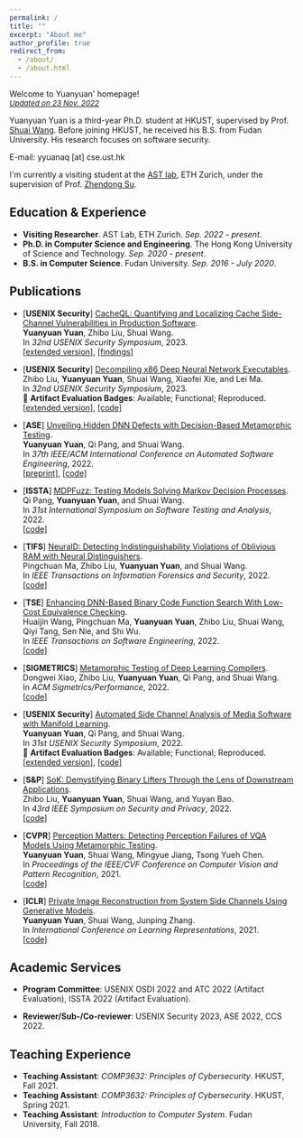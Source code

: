 ```yaml
---
permalink: /
title: ""
excerpt: "About me"
author_profile: true
redirect_from: 
  - /about/
  - /about.html
---
```


Welcome to Yuanyuan' homepage!  
*<font size="2"><u>Updated on 23 Nov. 2022</u></font>*

Yuanyuan Yuan is a third-year Ph.D. student at HKUST, supervised by Prof. [Shuai Wang](https://www.cse.ust.hk/~shuaiw/). Before joining HKUST, he received his B.S. from Fudan University. His research focuses on software security.

E-mail: yyuanaq [at] cse.ust.hk

I'm currently a visiting student at the [AST lab](https://ast.ethz.ch/), ETH Zurich, under the supervision of Prof. [Zhendong Su](https://people.inf.ethz.ch/suz/).

## Education & Experience

- **Visiting Researcher**. AST Lab, ETH Zurich. *Sep. 2022 - present*.
- **Ph.D. in Computer Science and Engineering**. The Hong Kong University of Science and Technology. *Sep. 2020 - present*.
- **B.S. in Computer Science**. Fudan University. *Sep. 2016 - July 2020*.

## Publications

- [**USENIX Security**] [CacheQL: Quantifying and Localizing Cache Side-Channel Vulnerabilities in Production Software](https://www.usenix.org/conference/usenixsecurity23/presentation/yuanyuanyuan).  
**Yuanyuan Yuan**, Zhibo Liu, Shuai Wang.  
In *32nd USENIX Security Symposium*, 2023.  
[[extended version]](https://arxiv.org/pdf/2209.14952.pdf), [[findings]](https://sites.google.com/view/cache-ql#h.pgsarsaxsdsv)

- [**USENIX Security**] [Decompiling x86 Deep Neural Network Executables](https://www.usenix.org/conference/usenixsecurity23/presentation/liuzhibo).  
Zhibo Liu, **Yuanyuan Yuan**, Shuai Wang, Xiaofei Xie, and Lei Ma.  
In *32nd USENIX Security Symposium*, 2023.  
🌟 **Artifact Evaluation Badges**: Available; Functional; Reproduced.  
[[extended version]](https://arxiv.org/pdf/2210.01075.pdf), [[code]](https://github.com/monkbai/DNN-decompiler)

- [**ASE**] <u>Unveiling Hidden DNN Defects with Decision-Based Metamorphic Testing</u>.  
**Yuanyuan Yuan**, Qi Pang, and Shuai Wang.  
In *37th IEEE/ACM International Conference on Automated Software Engineering*, 2022.  
[[preprint]](https://arxiv.org/pdf/2210.04942.pdf), [[code]](https://github.com/Yuanyuan-Yuan/Decision-Oracle)

- [**ISSTA**] [MDPFuzz: Testing Models Solving Markov Decision Processes](https://dl.acm.org/doi/abs/10.1145/3533767.3534388).  
Qi Pang, **Yuanyuan Yuan**, and Shuai Wang.  
In *31st International Symposium on Software Testing and Analysis*, 2022.  
[[code]](https://github.com/Qi-Pang/MDPFuzz)

- [**TIFS**] [NeuralD: Detecting Indistinguishability Violations of Oblivious RAM with Neural Distinguishers](https://ieeexplore.ieee.org/document/9722877).  
Pingchuan Ma, Zhibo Liu, **Yuanyuan Yuan**, and Shuai Wang.  
In *IEEE Transactions on Information Forensics and Security*, 2022.  
[[code]](https://github.com/pckennethma/NeuralD)

- [**TSE**] [Enhancing DNN-Based Binary Code Function Search With Low-Cost Equivalence Checking](https://ieeexplore.ieee.org/document/9707874).  
Huaijin Wang, Pingchuan Ma, **Yuanyuan Yuan**, Zhibo Liu, Shuai Wang, Qiyi Tang, Sen Nie, and Shi Wu.  
In *IEEE Transactions on Software Engineering*, 2022.  
[[code]](https://github.com/computer-analysis/BinUSE)

- [**SIGMETRICS**] [Metamorphic Testing of Deep Learning Compilers](https://dl.acm.org/doi/abs/10.1145/3508035).  
Dongwei Xiao, Zhibo Liu, **Yuanyuan Yuan**, Qi Pang, and Shuai Wang.  
In *ACM Sigmetrics/Performance*, 2022.  
[[code]](https://github.com/Wilbur-Django/Testing-DNN-Compilers)

- [**USENIX Security**] [Automated Side Channel Analysis of Media Software with Manifold Learning](https://www.usenix.org/conference/usenixsecurity22/presentation/yuan).  
**Yuanyuan Yuan**, Qi Pang, and Shuai Wang.  
In *31st USENIX Security Symposium*, 2022.  
🌟 **Artifact Evaluation Badges**: Available; Functional; Reproduced.    
[[extended version]](https://arxiv.org/pdf/2112.04947.pdf), [[code]](https://github.com/Yuanyuan-Yuan/Manifold-SCA)

- [**S&P**] [SoK: Demystifying Binary Lifters Through the Lens of Downstream Applications](https://www.computer.org/csdl/proceedings-article/sp/2022/131600a453/1wKCev3wlbO).  
Zhibo Liu, **Yuanyuan Yuan**, Shuai Wang, and Yuyan Bao.  
In *43rd IEEE Symposium on Security and Privacy*, 2022.  
[[code]](https://github.com/monkbai/ir_lifting_data)

- [**CVPR**] [Perception Matters: Detecting Perception Failures of VQA Models Using Metamorphic Testing](https://openaccess.thecvf.com/content/CVPR2021/html/Yuan_Perception_Matters_Detecting_Perception_Failures_of_VQA_Models_Using_Metamorphic_CVPR_2021_paper.html).  
**Yuanyuan Yuan**, Shuai Wang, Mingyue Jiang, Tsong Yueh Chen.  
In *Proceedings of the IEEE/CVF Conference on Computer Vision and Pattern Recognition*, 2021.  
[[code]](https://github.com/MetaVQA/MetaVQA)

- [**ICLR**] [Private Image Reconstruction from System Side Channels Using Generative Models](https://openreview.net/forum?id=y06VOYLcQXa).  
**Yuanyuan Yuan**, Shuai Wang, Junping Zhang.  
In *International Conference on Learning Representations*, 2021.  
[[code]](https://github.com/genSCA/genSCA)

<!-- ## Talks

- Private Image Reconstruction from System Side Channels Using Generative Models.  
[AI Time](http://www.aitime.cn/). 26 May 2021.  -->

## Academic Services

- **Program Committee**: USENIX OSDI 2022 and ATC 2022 (Artifact Evaluation), ISSTA 2022 (Artifact Evaluation).

- **Reviewer/Sub-/Co-reviewer**: USENIX Security 2023, ASE 2022, CCS 2022.
<!-- POPL 2020 Artifact Evaluation, ICICS 2020, ICICS 2021, AsiaCCS 2021, AsiaCCS 2022, Journal of System and Software.  -->

## Teaching Experience

- **Teaching Assistant**: *COMP3632: Principles of Cybersecurity*. HKUST, Fall 2021.
- **Teaching Assistant**: *COMP3632: Principles of Cybersecurity*. HKUST, Spring 2021.
- **Teaching Assistant**: *Introduction to Computer System*. Fudan University, Fall 2018.


<p align="center">
  <script type="text/javascript" src="//rf.revolvermaps.com/0/0/8.js?i=58fqm6u2ofs&amp;m=0&amp;c=ff0000&amp;cr1=ffffff&amp;f=arial&amp;l=33" async="async"></script>
</p>

<div style="display:inline-block;width:300px;"><script type="text/javascript" src="//rf.revolvermaps.com/0/0/7.js?i=58fqm6u2ofs&amp;m=0&amp;c=ff0000&amp;cr1=ffffff&amp;br=5&amp;sx=0" async="async"></script></div>
